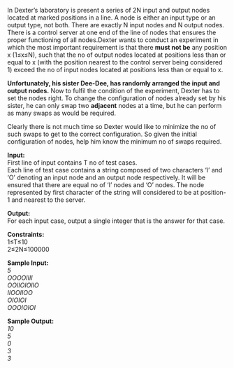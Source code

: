 In Dexter’s laboratory is present a series of 2N input and output nodes located at marked positions in a line. A node is either an input type or an output type, not both. There are exactly N input nodes and N output nodes. There is a control server at one end of the line of nodes that ensures the proper functioning of all nodes.Dexter wants to conduct an experiment in which the most important requirement is that there **must not be** any position x (1≤x≤N), such that the no of output nodes located at positions less than or equal to x (with the position nearest to the control server being considered 1) exceed the no of input nodes located at positions less than or equal to x.

**Unfortunately, his sister Dee-Dee, has randomly arranged the input and output nodes.**
Now to fulfil the condition of the experiment, Dexter has to set the nodes right. To change the configuration of nodes already set by his sister, he can only swap two **adjacent** nodes at a time, but he can perform as many swaps as would be required.

Clearly there is not much time so Dexter would like to minimize the no of such swaps to get to the correct configuration. So given the initial configuration of nodes, help him know the minimum no of swaps required.

**Input:**<br/>
First line of input contains T no of test cases.<br/>
Each line of test case contains a string composed of two characters ‘I’ and ‘O’ denoting an input node and an output node respectively. It will be ensured that there are equal no of ‘I’ nodes and ‘O’ nodes. The node represented by first character of the string will considered to be at position-1 and nearest to the server.

**Output:**<br/>
For each input case, output a single integer that is the answer for that case.<br/>

**Constraints:**<br/>
1≤T≤10<br/>
2≤2N≤100000<br/>

**Sample Input:**<br/>
*5<br/>
OOOOIIII<br/>
OOIIOIOIIO<br/>
IIOOIIOO<br/>
OIOIOI<br/>
OOOIOIOI*<br/>

**Sample Output:**<br/>
*10<br/>
5<br/>
0<br/>
3<br/>
3*<br/>




